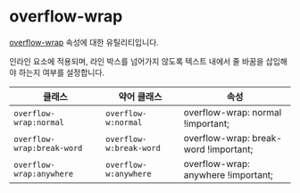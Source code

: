 # overflow-wrap

[overflow-wrap](https://developer.mozilla.org/en-US/docs/Web/CSS/overflow-wrap) 속성에 대한 유틸리티입니다.

인라인 요소에 적용되며, 라인 박스를 넘어가지 않도록 텍스트 내에서 줄 바꿈을 삽입해야 하는지 여부를 설정합니다.

<table>
  <thead>
    <tr>
      <th scope="col">클래스</th>
      <th scope="col">약어 클래스</th>
      <th scope="col">속성</th>
    </tr>
  </thead>
  <tbody>
    <tr>
    <td><code>overflow-wrap:normal</code></td>
    <td><code>overflow-w:normal</code></td>
    <td><span class="code">overflow-wrap: normal !important;</span></td>
  </tr>

  <tr>
    <td><code>overflow-wrap:break-word</code></td>
    <td><code>overflow-w:break-word</code></td>
    <td><span class="code">overflow-wrap: break-word !important;</span></td>
  </tr>

  <tr>
    <td><code>overflow-wrap:anywhere</code></td>
    <td><code>overflow-w:anywhere</code></td>
    <td><span class="code">overflow-wrap: anywhere !important;</span></td>
  </tr>

  </tbody>

</table>
